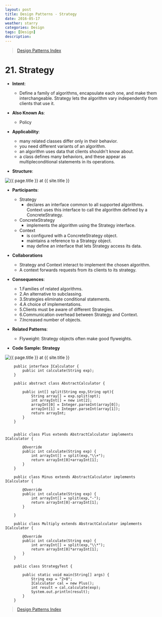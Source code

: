 ```yaml
---
layout: post
title: Design Patterns - Strategy
date: 2016-05-17
weather: starry
categories: Design 
tags: [Design]
description: 
---
```


> [Design Patterns Index](http://raysxysun.github.io/categories/#Design)

# 21. Strategy

- **Intent**: 
	- Define a family of algorithms, encapsulate each one, and make them interchangeable. Strategy lets the algorithm vary independently from clients that use it.

- **Also Known As**:
    - Policy

- **Applicability**:
    - many related classes differ only in their behavior.
    - you need different variants of an algorithm.
    - an algorithm uses data that clients shouldn't know about.
    - a class defines many behaviors, and these appear as multipleconditional
statements in its operations.
- **Structure**:	

<img src="{{ site.url }}/assets/img/2016-04-18-DesignPatterns/Strategy.png" alt="{{ page.title }} at {{ site.title }}">


- **Participants**:
	- Strategy
	   - declares an interface common to all supported algorithms. Context uses this interface to call the algorithm defined by a ConcreteStrategy.
    - ConcreteStrategy
        - implements the algorithm using the Strategy interface.
    - Context
        - is configured with a ConcreteStrategy object.
        - maintains a reference to a Strategy object.
        - may define an interface that lets Strategy access its data.

- **Collaborations**
    - Strategy and Context interact to implement the chosen algorithm.
    - A context forwards requests from its clients to its strategy.

- **Consequences**:
	- 1.Families of related algorithms.
	- 2.An alternative to subclassing.
	- 3.Strategies eliminate conditional statements.
	- 4.A choice of implementations.
	- 5.Clients must be aware of different Strategies.
	- 6.Communication overhead between Strategy and Context.
	- 7.Increased number of objects.

- **Related Patterns**:
	- Flyweight: Strategy objects often make good flyweights.
- **Code Sample: Strategy**

<img src="{{ site.url }}/assets/img/2016-04-18-DesignPatterns/StrategySample.png" alt="{{ page.title }} at {{ site.title }}">	

        public interface ICalculator {  
            public int calculate(String exp);  
        }  
        
        public abstract class AbstractCalculator {  
              
            public int[] split(String exp,String opt){  
                String array[] = exp.split(opt);  
                int arrayInt[] = new int[2];  
                arrayInt[0] = Integer.parseInt(array[0]);  
                arrayInt[1] = Integer.parseInt(array[1]);  
                return arrayInt;  
            }  
        }  
        
        
        public class Plus extends AbstractCalculator implements ICalculator {  
          
            @Override  
            public int calculate(String exp) {  
                int arrayInt[] = split(exp,"\\+");  
                return arrayInt[0]+arrayInt[1];  
            }  
        }  
        
        public class Minus extends AbstractCalculator implements ICalculator {  
          
            @Override  
            public int calculate(String exp) {  
                int arrayInt[] = split(exp,"-");  
                return arrayInt[0]-arrayInt[1];  
            }  
          
        }  
        
        public class Multiply extends AbstractCalculator implements ICalculator {  
          
            @Override  
            public int calculate(String exp) {  
                int arrayInt[] = split(exp,"\\*");  
                return arrayInt[0]*arrayInt[1];  
            }  
        }  
        
        public class StrategyTest {  
          
            public static void main(String[] args) {  
                String exp = "2+8";  
                ICalculator cal = new Plus();  
                int result = cal.calculate(exp);  
                System.out.println(result);  
            }  
        }  


> [Design Patterns Index](http://raysxysun.github.io/categories/#Design)
